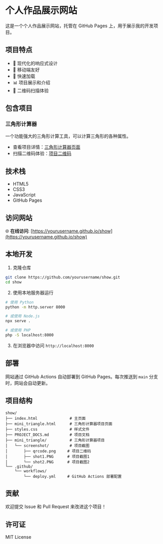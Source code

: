# 个人作品展示网站

这是一个个人作品展示网站，托管在 GitHub Pages 上，用于展示我的开发项目。

## 项目特点

- 🎨 现代化的响应式设计
- 📱 移动端友好
- 🚀 快速加载
- 📊 项目展示和介绍
- 🔗 二维码扫描体验

## 包含项目

### 三角形计算器
一个功能强大的三角形计算工具，可以计算三角形的各种属性。

- 查看项目详情：[三角形计算器页面](mini_triangle.html)
- 扫描二维码体验：[项目二维码](mini_triangle/screenshot/qrcode.png)

## 技术栈

- HTML5
- CSS3
- JavaScript
- GitHub Pages

## 访问网站

🌐 **在线访问**: [https://yourusername.github.io/show](https://yourusername.github.io/show)

## 本地开发

1. 克隆仓库
```bash
git clone https://github.com/yourusername/show.git
cd show
```

2. 使用本地服务器运行
```bash
# 使用 Python
python -m http.server 8000

# 或使用 Node.js
npx serve .

# 或使用 PHP
php -S localhost:8000
```

3. 在浏览器中访问 `http://localhost:8000`

## 部署

网站通过 GitHub Actions 自动部署到 GitHub Pages。每次推送到 `main` 分支时，网站会自动更新。

## 项目结构

```
show/
├── index.html              # 主页面
├── mini_triangle.html      # 三角形计算器项目页面
├── styles.css              # 样式文件
├── PROJECT_DOCS.md         # 项目文档
├── mini_triangle/          # 三角形计算器项目
│   └── screenshot/         # 项目截图
│       ├── qrcode.png     # 项目二维码
│       ├── shot1.PNG      # 项目截图1
│       └── shot2.PNG      # 项目截图2
└── .github/
    └── workflows/
        └── deploy.yml     # GitHub Actions 部署配置
```

## 贡献

欢迎提交 Issue 和 Pull Request 来改进这个项目！

## 许可证

MIT License
